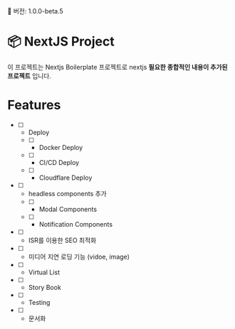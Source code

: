 📮 버전: 1.0.0-beta.5

# 📦 NextJS Project

이 프로젝트는 Nextjs Boilerplate 프로젝트로 nextjs **필요한 종합적인 내용이 추가된 프로젝트** 입니다.

# Features

- [ ] - Deploy

  - [ ] - Docker Deploy

  - [ ] - CI/CD Deploy

  - [ ] - Cloudflare Deploy

- [ ] - headless components 추가

  - [ ] - Modal Components

  - [ ] - Notification Components

- [ ] - ISR를 이용한 SEO 최적화

- [ ] - 미디어 지연 로딩 기능 (vidoe, image)

- [ ] - Virtual List

- [ ] - Story Book

- [ ] - Testing

- [ ] - 문서화
